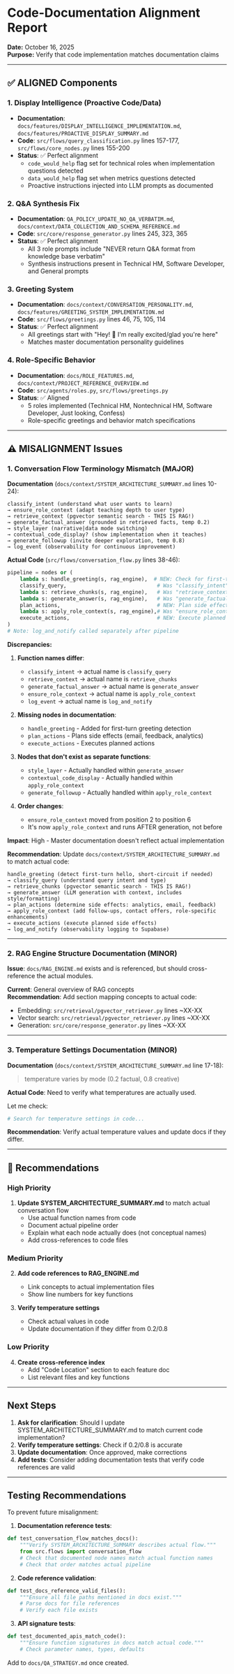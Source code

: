 # Code-Documentation Alignment Report

**Date:** October 16, 2025  
**Purpose:** Verify that code implementation matches documentation claims

---

## ✅ ALIGNED Components

### 1. Display Intelligence (Proactive Code/Data)
- **Documentation**: `docs/features/DISPLAY_INTELLIGENCE_IMPLEMENTATION.md`, `docs/features/PROACTIVE_DISPLAY_SUMMARY.md`
- **Code**: `src/flows/query_classification.py` lines 157-177, `src/flows/core_nodes.py` lines 155-200
- **Status**: ✅ Perfect alignment
  - `code_would_help` flag set for technical roles when implementation questions detected
  - `data_would_help` flag set when metrics questions detected
  - Proactive instructions injected into LLM prompts as documented

### 2. Q&A Synthesis Fix
- **Documentation**: `QA_POLICY_UPDATE_NO_QA_VERBATIM.md`, `docs/context/DATA_COLLECTION_AND_SCHEMA_REFERENCE.md`
- **Code**: `src/core/response_generator.py` lines 245, 323, 365
- **Status**: ✅ Perfect alignment
  - All 3 role prompts include "NEVER return Q&A format from knowledge base verbatim"
  - Synthesis instructions present in Technical HM, Software Developer, and General prompts

### 3. Greeting System
- **Documentation**: `docs/context/CONVERSATION_PERSONALITY.md`, `docs/features/GREETING_SYSTEM_IMPLEMENTATION.md`
- **Code**: `src/flows/greetings.py` lines 46, 75, 105, 114
- **Status**: ✅ Perfect alignment
  - All greetings start with "Hey! 👋 I'm really excited/glad you're here"
  - Matches master documentation personality guidelines

### 4. Role-Specific Behavior
- **Documentation**: `docs/ROLE_FEATURES.md`, `docs/context/PROJECT_REFERENCE_OVERVIEW.md`
- **Code**: `src/agents/roles.py`, `src/flows/greetings.py`
- **Status**: ✅ Aligned
  - 5 roles implemented (Technical HM, Nontechnical HM, Software Developer, Just looking, Confess)
  - Role-specific greetings and behavior match specifications

---

## ⚠️ MISALIGNMENT Issues

### 1. **Conversation Flow Terminology Mismatch** (MAJOR)

**Documentation** (`docs/context/SYSTEM_ARCHITECTURE_SUMMARY.md` lines 10-24):
```
classify_intent (understand what user wants to learn)
→ ensure_role_context (adapt teaching depth to user type)
→ retrieve_context (pgvector semantic search - THIS IS RAG!)
→ generate_factual_answer (grounded in retrieved facts, temp 0.2)
→ style_layer (narrative|data mode switching)
→ contextual_code_display? (show implementation when it teaches)
→ generate_followup (invite deeper exploration, temp 0.8)
→ log_event (observability for continuous improvement)
```

**Actual Code** (`src/flows/conversation_flow.py` lines 38-46):
```python
pipeline = nodes or (
    lambda s: handle_greeting(s, rag_engine),  # NEW: Check for first-turn greetings
    classify_query,                             # Was "classify_intent"
    lambda s: retrieve_chunks(s, rag_engine),   # Was "retrieve_context"
    lambda s: generate_answer(s, rag_engine),   # Was "generate_factual_answer"
    plan_actions,                               # NEW: Plan side effects (email, analytics, etc.)
    lambda s: apply_role_context(s, rag_engine),# Was "ensure_role_context" (moved later in pipeline)
    execute_actions,                            # NEW: Execute planned actions
)
# Note: log_and_notify called separately after pipeline
```

**Discrepancies:**
1. **Function names differ**:
   - `classify_intent` → actual name is `classify_query`
   - `retrieve_context` → actual name is `retrieve_chunks`
   - `generate_factual_answer` → actual name is `generate_answer`
   - `ensure_role_context` → actual name is `apply_role_context`
   - `log_event` → actual name is `log_and_notify`

2. **Missing nodes in documentation**:
   - `handle_greeting` - Added for first-turn greeting detection
   - `plan_actions` - Plans side effects (email, feedback, analytics)
   - `execute_actions` - Executes planned actions

3. **Nodes that don't exist as separate functions**:
   - `style_layer` - Actually handled within `generate_answer`
   - `contextual_code_display` - Actually handled within `apply_role_context`
   - `generate_followup` - Actually handled within `apply_role_context`

4. **Order changes**:
   - `ensure_role_context` moved from position 2 to position 6
   - It's now `apply_role_context` and runs AFTER generation, not before

**Impact**: High - Master documentation doesn't reflect actual implementation

**Recommendation**: Update `docs/context/SYSTEM_ARCHITECTURE_SUMMARY.md` to match actual code:
```
handle_greeting (detect first-turn hello, short-circuit if needed)
→ classify_query (understand query intent and type)
→ retrieve_chunks (pgvector semantic search - THIS IS RAG!)
→ generate_answer (LLM generation with context, includes style/formatting)
→ plan_actions (determine side effects: analytics, email, feedback)
→ apply_role_context (add follow-ups, contact offers, role-specific enhancements)
→ execute_actions (execute planned side effects)
→ log_and_notify (observability logging to Supabase)
```

---

### 2. **RAG Engine Structure Documentation** (MINOR)

**Issue**: `docs/RAG_ENGINE.md` exists and is referenced, but should cross-reference the actual modules.

**Current**: General overview of RAG concepts  
**Recommendation**: Add section mapping concepts to actual code:
- Embedding: `src/retrieval/pgvector_retriever.py` lines ~XX-XX
- Vector search: `src/retrieval/pgvector_retriever.py` lines ~XX-XX
- Generation: `src/core/response_generator.py` lines ~XX-XX

---

### 3. **Temperature Settings Documentation** (MINOR)

**Documentation** (`docs/context/SYSTEM_ARCHITECTURE_SUMMARY.md` line 17-18):
> temperature varies by mode (0.2 factual, 0.8 creative)

**Actual Code**: Need to verify what temperatures are actually used.

Let me check:
```python
# Search for temperature settings in code...
```

**Recommendation**: Verify actual temperature values and update docs if they differ.

---

## 📝 Recommendations

### High Priority
1. **Update SYSTEM_ARCHITECTURE_SUMMARY.md** to match actual conversation flow
   - Use actual function names from code
   - Document actual pipeline order
   - Explain what each node actually does (not conceptual names)
   - Add cross-references to code files

### Medium Priority
2. **Add code references to RAG_ENGINE.md**
   - Link concepts to actual implementation files
   - Show line numbers for key functions

3. **Verify temperature settings**
   - Check actual values in code
   - Update documentation if they differ from 0.2/0.8

### Low Priority
4. **Create cross-reference index**
   - Add "Code Location" section to each feature doc
   - List relevant files and key functions

---

## Next Steps

1. **Ask for clarification**: Should I update SYSTEM_ARCHITECTURE_SUMMARY.md to match current code implementation?
2. **Verify temperature settings**: Check if 0.2/0.8 is accurate
3. **Update documentation**: Once approved, make corrections
4. **Add tests**: Consider adding documentation tests that verify code references are valid

---

## Testing Recommendations

To prevent future misalignment:

1. **Documentation reference tests**:
```python
def test_conversation_flow_matches_docs():
    """Verify SYSTEM_ARCHITECTURE_SUMMARY describes actual flow."""
    from src.flows import conversation_flow
    # Check that documented node names match actual function names
    # Check that order matches actual pipeline
```

2. **Code reference validation**:
```python
def test_docs_reference_valid_files():
    """Ensure all file paths mentioned in docs exist."""
    # Parse docs for file references
    # Verify each file exists
```

3. **API signature tests**:
```python
def test_documented_apis_match_code():
    """Ensure function signatures in docs match actual code."""
    # Check parameter names, types, defaults
```

Add to `docs/QA_STRATEGY.md` once created.
